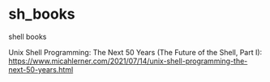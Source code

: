 # sh_books
shell books

Unix Shell Programming: The Next 50 Years (The Future of the Shell, Part I):
https://www.micahlerner.com/2021/07/14/unix-shell-programming-the-next-50-years.html

